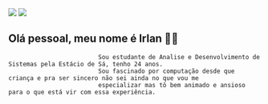 <div>
  <a href="https://www.instagram.com/_lucas_saraiva/" target="_blank"><img src="https://img.shields.io/badge/Instagram-E4405F?style=for-the-badge&logo=instagram&logoColor=white" target="_blank"></a>
  <a href="https://wa.me/5585998400058" target="_blank"><img src="https://img.shields.io/badge/WhatsApp-25D366?style=for-the-badge&logo=whatsapp&logoColor=white" target="_blank"></a>
  
  </div>
  
  ## Olá pessoal, meu nome é Irlan 👋🏼 
  
                             Sou estudante de Analise e Desenvolvimento de Sistemas pela Estácio de Sá, tenho 24 anos. 
                             Sou fascinado por computação desde que criança e pra ser sincero não sei ainda no que vou me 
                             especializar mas tô bem animado e ansioso para o que está vir com essa experiência. 
